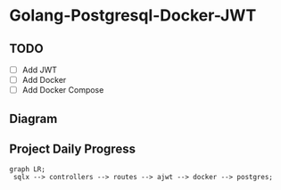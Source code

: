 # Golang-Postgresql-Docker-JWT

## TODO
- [ ] Add JWT
- [ ] Add Docker
- [ ] Add Docker Compose

## Diagram
## Project Daily Progress

```mermaid
graph LR;
 sqlx --> controllers --> routes --> ajwt --> docker --> postgres;
```